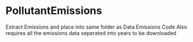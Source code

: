 # PollutantEmissions

Extract Emissions and place into same folder as Data Emissions Code
Also requires all the emissions data seperated into years to be downloaded
